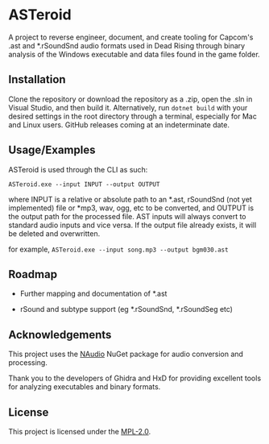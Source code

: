 # ASTeroid

A project to reverse engineer, document, and create tooling for Capcom's .ast and *.rSoundSnd audio formats used in Dead Rising through binary analysis of the Windows executable and data files found in the game folder.

## Installation

Clone the repository or download the repository as a .zip, open the .sln in Visual Studio, and then build it. Alternatively, run `dotnet build` with your desired settings in the root directory through a terminal, especially for Mac and Linux users. GitHub releases coming at an indeterminate date.

## Usage/Examples

ASTeroid is used through the CLI as such:

`ASTeroid.exe --input INPUT --output OUTPUT`

where INPUT is a relative or absolute path to an *.ast, rSoundSnd (not yet implemented) file or *mp3, wav, ogg, etc to be converted, and OUTPUT is the output path for the processed file. AST inputs will always convert to standard audio inputs and vice versa. If the output file already exists, it will be deleted and overwritten.

for example, `ASTeroid.exe --input song.mp3 --output bgm030.ast`

## Roadmap

- Further mapping and documentation of *.ast

- rSound and subtype support (eg *.rSoundSnd, *.rSoundSeg etc)

## Acknowledgements

This project uses the [NAudio](https://github.com/naudio/NAudio) NuGet package for audio conversion and processing.

Thank you to the developers of Ghidra and HxD for providing excellent tools for analyzing executables and binary formats.

## License

This project is licensed under the [MPL-2.0](https://www.mozilla.org/en-US/MPL/2.0/).
